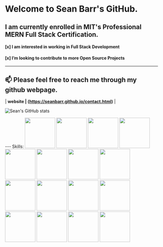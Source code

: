 # Welcome to Sean Barr's GitHub. 
##  I am currently enrolled in MIT's Professional MERN Full Stack Certification.
#### [x] I am interested in working in Full Stack Development
#### [x] I’m looking to contribute to more Open Source Projects
---
  📫 Please feel free to reach me through my github webpage.
  ---
 | **website | (https://seanbarr.github.io/contact.html)**  |

![Sean's GitHub stats](https://github-readme-stats.vercel.app/api?username=SeanBarr&theme=dark&show_icons=true)
<link rel="stylesheet" href="https://cdn.jsdelivr.net/gh/devicons/devicon@v2.14.0/devicon.min.css">
---
Skills:
<img src="https://cdn.jsdelivr.net/gh/devicons/devicon/icons/html5/html5-plain-wordmark.svg" width="100" height="100"/>
<img src="https://cdn.jsdelivr.net/gh/devicons/devicon/icons/javascript/javascript-plain.svg" width="100" height="100"/>
<img src="https://cdn.jsdelivr.net/gh/devicons/devicon/icons/react/react-original-wordmark.svg" width="100" height="100"/>
<img src="https://cdn.jsdelivr.net/gh/devicons/devicon/icons/css3/css3-plain-wordmark.svg" width="100" height="100"/>
<img src="https://cdn.jsdelivr.net/gh/devicons/devicon/icons/bootstrap/bootstrap-plain-wordmark.svg" width="100" height="100"/>
<img src="https://cdn.jsdelivr.net/gh/devicons/devicon/icons/figma/figma-plain.svg" width="100" height="100"/>
<img src="https://cdn.jsdelivr.net/gh/devicons/devicon/icons/jquery/jquery-plain-wordmark.svg" width="100" height="100"/>
<img src="https://cdn.jsdelivr.net/gh/devicons/devicon/icons/git/git-plain-wordmark.svg" width="100" height="100"/>
<img src="https://cdn.jsdelivr.net/gh/devicons/devicon/icons/jest/jest-plain.svg" width="100" height="100"/>
<img src="https://cdn.jsdelivr.net/gh/devicons/devicon/icons/graphql/graphql-plain-wordmark.svg" width="100" height="100"/>
<img src="https://cdn.jsdelivr.net/gh/devicons/devicon/icons/nodejs/nodejs-plain-wordmark.svg" width="100" height="100"/>
<img src="https://cdn.jsdelivr.net/gh/devicons/devicon/icons/docker/docker-original.svg" width="100" height="100"/>
<img src="https://cdn.jsdelivr.net/gh/devicons/devicon/icons/npm/npm-original-wordmark.svg" width="100" height="100"/>
<img src="https://cdn.jsdelivr.net/gh/devicons/devicon/icons/vscode/vscode-original-wordmark.svg" width="100" height="100"/>
<img src="https://cdn.jsdelivr.net/gh/devicons/devicon/icons/linkedin/linkedin-original.svg" width="100" height="100"/>
<img src="https://cdn.jsdelivr.net/gh/devicons/devicon/icons/devicon/devicon-original.svg"  width="100" height="100"/>









